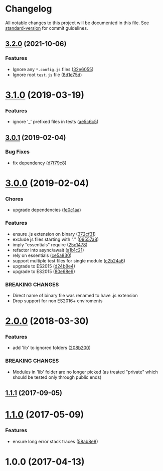 # Changelog

All notable changes to this project will be documented in this file. See [standard-version](https://github.com/conventional-changelog/standard-version) for commit guidelines.

## [3.2.0](https://github.com/medikoo/tape-index/compare/v3.1.0...v3.2.0) (2021-10-06)

### Features

-   Ignore any `*.config.js` files ([32e6055](https://github.com/medikoo/tape-index/commit/32e6055f0480f025d57b287dfe2e06eec0ff13ef))
-   Ignore root `test.js` file ([8d1e75d](https://github.com/medikoo/tape-index/commit/8d1e75df3bb6e6220d5c64a48b7c99a9e48c0f7e))

# [3.1.0](https://github.com/medikoo/tape-index/compare/v3.0.1...v3.1.0) (2019-03-19)

### Features

-   ignore '\_' prefixed files in tests ([ae5c6c5](https://github.com/medikoo/tape-index/commit/ae5c6c5))

<a name="3.0.1"></a>

## [3.0.1](https://github.com/medikoo/tape-index/compare/v3.0.0...v3.0.1) (2019-02-04)

### Bug Fixes

-   fix dependency ([d7f79c8](https://github.com/medikoo/tape-index/commit/d7f79c8))

<a name="3.0.0"></a>

# [3.0.0](https://github.com/medikoo/tape-index/compare/v2.0.0...v3.0.0) (2019-02-04)

### Chores

-   upgrade dependencies ([fe0c1aa](https://github.com/medikoo/tape-index/commit/fe0c1aa))

### Features

-   ensure .js extension on binary ([372cf31](https://github.com/medikoo/tape-index/commit/372cf31))
-   exclude js files starting with "." ([09557a8](https://github.com/medikoo/tape-index/commit/09557a8))
-   imply "essentials" require ([25c1478](https://github.com/medikoo/tape-index/commit/25c1478))
-   refactor into async/await ([a1b1c21](https://github.com/medikoo/tape-index/commit/a1b1c21))
-   rely on essentials ([ce5a830](https://github.com/medikoo/tape-index/commit/ce5a830))
-   support multiple test files for single module ([c2b24a6](https://github.com/medikoo/tape-index/commit/c2b24a6))
-   upgrade to ES2015 ([d24b8e4](https://github.com/medikoo/tape-index/commit/d24b8e4))
-   upgrade to ES2015 ([80e68e9](https://github.com/medikoo/tape-index/commit/80e68e9))

### BREAKING CHANGES

-   Direct name of binary file was renamed to have .js extension
-   Drop support for non ES2016+ enviroments

<a name="2.0.0"></a>

# [2.0.0](https://github.com/medikoo/tape-index/compare/v1.1.1...v2.0.0) (2018-03-30)

### Features

-   add 'lib' to ignored folders ([208b200](https://github.com/medikoo/tape-index/commit/208b200))

### BREAKING CHANGES

-   Modules in 'lib' folder are no longer picked
    (as treated "private" which should be tested only through public ends)

<a name="1.1.1"></a>

## [1.1.1](https://github.com/medikoo/tape-index/compare/v1.1.0...v1.1.1) (2017-09-05)

<a name="1.1.0"></a>

# [1.1.0](https://github.com/medikoo/tape-index/compare/v1.0.0...v1.1.0) (2017-05-09)

### Features

-   ensure long error stack traces ([58ab8e8](https://github.com/medikoo/tape-index/commit/58ab8e8))

<a name="1.0.0"></a>

# 1.0.0 (2017-04-13)
